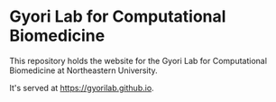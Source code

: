 # Gyori Lab for Computational Biomedicine

This repository holds the website for the Gyori Lab for Computational Biomedicine at Northeastern University.

It's served at https://gyorilab.github.io.
